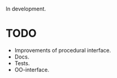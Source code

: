 In development.

TODO
====================

* Improvements of procedural interface.
* Docs.
* Tests.
* OO-interface.
